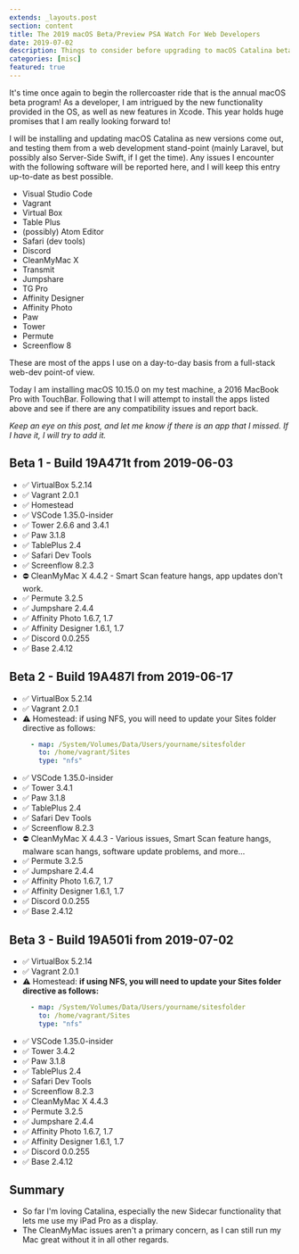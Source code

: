 ```yaml
---
extends: _layouts.post
section: content
title: The 2019 macOS Beta/Preview PSA Watch For Web Developers
date: 2019-07-02
description: Things to consider before upgrading to macOS Catalina beta.
categories: [misc]
featured: true
---
```


It's time once again to begin the rollercoaster ride that is the annual macOS beta program! As a developer, I am intrigued by the new functionality provided in the OS, as well as new features in Xcode. This year holds huge promises that I am really looking forward to!

I will be installing and updating macOS Catalina as new versions come out, and testing them from a web development stand-point (mainly Laravel, but possibly also Server-Side Swift, if I get the time). Any issues I encounter with the following software will be reported here, and I will keep this entry up-to-date as best possible.


- Visual Studio Code
- Vagrant
- Virtual Box
- Table Plus
- (possibly) Atom Editor
- Safari (dev tools)
- Discord
- CleanMyMac X
- Transmit
- Jumpshare
- TG Pro
- Affinity Designer
- Affinity Photo
- Paw
- Tower
- Permute
- Screenflow 8

These are most of the apps I use on a day-to-day basis from a full-stack web-dev point-of view.

Today I am installing macOS 10.15.0 on my test machine, a 2016 MacBook Pro with TouchBar. Following that I will attempt to install the apps listed above and see if there are any compatibility issues and report back.

*Keep an eye on this post, and let me know if there is an app that I missed. If I have it, I will try to add it.*

## Beta 1 - Build 19A471t from 2019-06-03
- ✅ VirtualBox 5.2.14
- ✅ Vagrant 2.0.1
- ✅ Homestead
- ✅ VSCode 1.35.0-insider
- ✅ Tower 2.6.6 and 3.4.1
- ✅ Paw 3.1.8
- ✅ TablePlus 2.4
- ✅ Safari Dev Tools
- ✅ Screenflow 8.2.3
- ⛔️ CleanMyMac X 4.4.2 - Smart Scan feature hangs, app updates don't work.
- ✅ Permute 3.2.5
- ✅ Jumpshare 2.4.4
- ✅ Affinity Photo 1.6.7, 1.7
- ✅ Affinity Designer 1.6.1, 1.7
- ✅ Discord 0.0.255
- ✅ Base 2.4.12

## Beta 2 - Build 19A487l from 2019-06-17
- ✅ VirtualBox 5.2.14
- ✅ Vagrant 2.0.1
- ⚠️ Homestead: if using NFS, you will need to update your Sites folder directive as follows:
  ```yml
    - map: /System/Volumes/Data/Users/yourname/sitesfolder
      to: /home/vagrant/Sites
      type: "nfs"
  ```
- ✅ VSCode 1.35.0-insider
- ✅ Tower 3.4.1
- ✅ Paw 3.1.8
- ✅ TablePlus 2.4
- ✅ Safari Dev Tools
- ✅ Screenflow 8.2.3
- ⛔️ CleanMyMac X 4.4.3 - Various issues, Smart Scan feature hangs, malware scan hangs, software update problems, and more...
- ✅ Permute 3.2.5
- ✅ Jumpshare 2.4.4
- ✅ Affinity Photo 1.6.7, 1.7
- ✅ Affinity Designer 1.6.1, 1.7
- ✅ Discord 0.0.255
- ✅ Base 2.4.12

## Beta 3 - Build 19A501i from 2019-07-02
- ✅ VirtualBox 5.2.14
- ✅ Vagrant 2.0.1
- ⚠️ Homestead: **if using NFS, you will need to update your Sites folder directive as follows:**
  ```yml
    - map: /System/Volumes/Data/Users/yourname/sitesfolder
      to: /home/vagrant/Sites
      type: "nfs"
  ```
- ✅ VSCode 1.35.0-insider
- ✅ Tower 3.4.2
- ✅ Paw 3.1.8
- ✅ TablePlus 2.4
- ✅ Safari Dev Tools
- ✅ Screenflow 8.2.3
- ✅ CleanMyMac X 4.4.3
- ✅ Permute 3.2.5
- ✅ Jumpshare 2.4.4
- ✅ Affinity Photo 1.6.7, 1.7
- ✅ Affinity Designer 1.6.1, 1.7
- ✅ Discord 0.0.255
- ✅ Base 2.4.12

## Summary
- So far I'm loving Catalina, especially the new Sidecar functionality that lets me use my iPad Pro as a display.
- The CleanMyMac issues aren't a primary concern, as I can still run my Mac great without it in all other regards.
